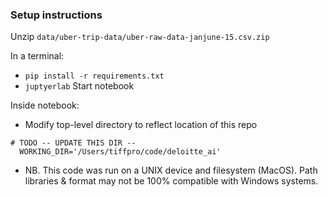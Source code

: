 ### Setup instructions
Unzip `data/uber-trip-data/uber-raw-data-janjune-15.csv.zip`

In a terminal:
- `pip install -r requirements.txt`
- `juptyerlab` Start notebook 


Inside notebook:
- Modify top-level directory to reflect location of this repo
```
# TODO -- UPDATE THIS DIR --
  WORKING_DIR='/Users/tiffpro/code/deloitte_ai'
  ````
- NB. This code was run on a UNIX device and filesystem (MacOS). Path libraries & format may not be 100% compatible with Windows systems. 

